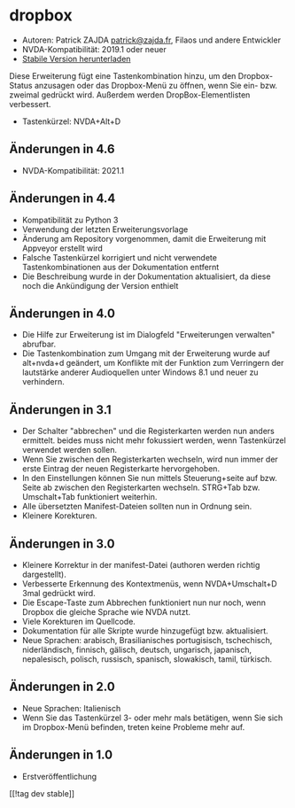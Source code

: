 # dropbox #

* Autoren: Patrick ZAJDA <patrick@zajda.fr>, Filaos und andere Entwickler
* NVDA-Kompatibilität: 2019.1 oder neuer
* [Stabile Version herunterladen][1]

Diese Erweiterung fügt eine Tastenkombination hinzu, um den Dropbox-Status
anzusagen oder das Dropbox-Menü zu öffnen, wenn Sie ein- bzw. zweimal
gedrückt wird.  Außerdem werden DropBox-Elementlisten verbessert.

* Tastenkürzel: NVDA+Alt+D


## Änderungen in 4.6 ##

* NVDA-Kompatibilität: 2021.1

## Änderungen in 4.4 ##

* Kompatibilität zu Python 3
* Verwendung der letzten Erweiterungsvorlage
* Änderung am Repository vorgenommen, damit die Erweiterung mit Appveyor
  erstellt wird
* Falsche Tastenkürzel korrigiert und nicht verwendete Tastenkombinationen
  aus der Dokumentation entfernt
* Die Beschreibung wurde in der Dokumentation aktualisiert, da diese noch
  die Ankündigung der Version enthielt

## Änderungen in 4.0 ##

* Die Hilfe zur Erweiterung ist im Dialogfeld \"Erweiterungen verwalten\"
  abrufbar.
* Die Tastenkombination zum Umgang mit der Erweiterung wurde auf alt+nvda+d
  geändert, um Konflikte mit der Funktion zum Verringern der lautstärke
  anderer Audioquellen unter Windows 8.1 und neuer zu verhindern.

## Änderungen in 3.1 ##

* Der Schalter "abbrechen" und die Registerkarten werden nun anders
  ermittelt. beides muss nicht mehr fokussiert werden, wenn Tastenkürzel
  verwendet werden sollen.
* Wenn Sie zwischen den Registerkarten wechseln, wird nun immer der erste
  Eintrag der neuen Registerkarte hervorgehoben.
* In den Einstellungen können Sie nun mittels Steuerung+seite auf bzw. Seite
  ab zwischen den Registerkarten wechseln. STRG+Tab bzw. Umschalt+Tab
  funktioniert weiterhin.
* Alle übersetzten Manifest-Dateien sollten nun in Ordnung sein.
* Kleinere Korekturen.

## Änderungen in 3.0 ##

* Kleinere Korrektur in der manifest-Datei (authoren werden richtig
  dargestellt).
* Verbesserte Erkennung des Kontextmenüs, wenn NVDA+Umschalt+D 3mal gedrückt
  wird.
* Die Escape-Taste zum Abbrechen  funktioniert nun nur noch, wenn Dropbox
  die gleiche Sprache wie NVDA nutzt.
* Viele Korekturen im Quellcode.
* Dokumentation für alle Skripte wurde hinzugefügt bzw. aktualisiert.
* Neue Sprachen: arabisch, Brasilianisches portugisisch, tschechisch,
  niderländisch, finnisch, gälisch, deutsch, ungarisch, japanisch,
  nepalesisch, polisch, russisch, spanisch, slowakisch, tamil, türkisch.

## Änderungen in 2.0 ##

* Neue Sprachen: Italienisch
* Wenn Sie das Tastenkürzel 3- oder mehr mals betätigen, wenn Sie sich im
  Dropbox-Menü befinden, treten keine Probleme mehr auf.

## Änderungen in 1.0 ##

* Erstveröffentlichung

[[!tag dev stable]]

[1]: https://github.com/ruifontes/dropbox/releases/download/2024.01.01/dropbox-2024.01.01.nvda-addon
